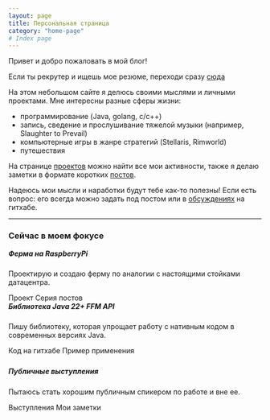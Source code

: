 ```yaml
---
layout: page
title: Персональная страница
category: "home-page"
# Index page
---
```



Привет и добро пожаловать в мой блог!

Если ты рекрутер и ищешь мое резюме, переходи сразу [сюда](/about/)

На этом небольшом сайте я делюсь своими мыслями и личными проектами. Мне интересны разные сферы жизни:

- программирование (Java, golang, c/c++)
- запись, сведение и прослушивание тяжелой музыки (например, Slaughter to Prevail)
- компьютерные игры в жанре стратегий (Stellaris, Rimworld)
- путешествия

На странице [проектов](/projects/) можно найти все мои активности, также я делаю заметки в формате
коротких [постов](/blog/).

Надеюсь мои мысли и наработки будут тебе как-то полезны! Если есть вопрос: его всегда можно задать под постом или 
в [обсуждениях](https://github.com/DigitalSmile/digitalsmile.github.io/discussions) на гитхабе.

---

### Сейчас в моем фокусе

<style>
  #projects #post-list div .post-preview::before {
    content: none;
  }
  #projects h5, #projects .content {
    margin-top: 0 !important;
  }
  #projects a {
    text-decoration: none;
    border-bottom: none;
  }
  #post-list .row+.row {
    margin-top: 1.5rem;
  }
</style>
<div id="projects">
  <div id="post-list" class="container">
    <div class="row">
      <div class="col-sm-6 mb-3 mb-sm-0">
        <div class="card-wrapper card post-preview h-100">
          <div class="card-body">
            <h5 class="card-title">Ферма на RaspberryPi</h5>
            <p class="card-text content">Проектирую и создаю ферму по аналогии с настоящими стойками датацентра.</p>
          </div>
          <div class="card-footer">
            <a href="/farm/" class="text-muted card-link">Проект <i class="fa fa-up-right-from-square fa-xs"></i></a>
            <a href="/categories/rp4-farm/" class="text-muted card-link">Серия постов <i class="fa fa-up-right-from-square fa-xs"></i></a>
          </div>
        </div>
      </div>
      <div class="col-sm-6 mb-3 mb-sm-0">
        <div class="card-wrapper card post-preview h-100">
          <div class="card-body">
            <h5 class="card-title">Библиотека Java 22+ FFM API</h5>
            <p class="card-text content">Пишу библиотеку, которая упрощает работу с нативным кодом в современных версиях Java.</p>
          </div>
          <div class="card-footer">
            <a href="https://github.com/DigitalSmile/native-memory-processor" class="text-muted card-link">Код на гитхабе <i class="fa fa-up-right-from-square fa-xs"></i></a>
            <a href="https://github.com/DigitalSmile/gpio" class="text-muted card-link">Пример применения <i class="fa fa-up-right-from-square fa-xs"></i></a>
          </div>
        </div>
      </div>
    </div>
    <div class="row">
      <div class="col-sm-6 mb-3 mb-sm-0">
        <div class="card-wrapper card post-preview h-100">
          <div class="card-body">
            <h5 class="card-title">Публичные выступления</h5>
            <p class="card-text content">Пытаюсь стать хорошим публичным спикером по работе и вне ее.</p>
          </div>
          <div class="card-footer">
            <a href="/speaking/" class="text-muted card-link">Выступления <i class="fa fa-up-right-from-square fa-xs"></i></a>
            <a href="/categories/public-speaking/" class="text-muted card-link">Мои заметки <i class="fa fa-up-right-from-square fa-xs"></i></a>
          </div>
        </div>
      </div>
    </div>
  </div>
</div>

